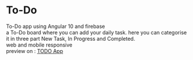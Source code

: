 # To-Do
To-Do app using Angular 10 and firebase
<br>a To-Do board where you can add your daily task. here you can categorise it in three part New Task, In Progress and Completed.
<br>web and mobile responsive
<br>preview on : <a href="https://todolist-31f83.web.app/" target="_blank">TODO App</a>
